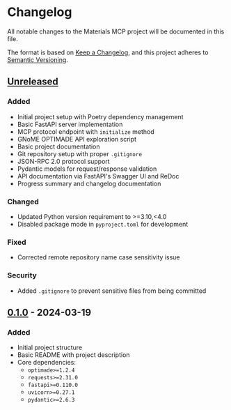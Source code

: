 # Changelog

All notable changes to the Materials MCP project will be documented in this file.

The format is based on [Keep a Changelog](https://keepachangelog.com/en/1.0.0/),
and this project adheres to [Semantic Versioning](https://semver.org/spec/v2.0.0.html).

## [Unreleased]

### Added
- Initial project setup with Poetry dependency management
- Basic FastAPI server implementation
- MCP protocol endpoint with `initialize` method
- GNoME OPTIMADE API exploration script
- Basic project documentation
- Git repository setup with proper `.gitignore`
- JSON-RPC 2.0 protocol support
- Pydantic models for request/response validation
- API documentation via FastAPI's Swagger UI and ReDoc
- Progress summary and changelog documentation

### Changed
- Updated Python version requirement to >=3.10,<4.0
- Disabled package mode in `pyproject.toml` for development

### Fixed
- Corrected remote repository name case sensitivity issue

### Security
- Added `.gitignore` to prevent sensitive files from being committed

## [0.1.0] - 2024-03-19

### Added
- Initial project structure
- Basic README with project description
- Core dependencies:
  - `optimade>=1.2.4`
  - `requests>=2.31.0`
  - `fastapi>=0.110.0`
  - `uvicorn>=0.27.1`
  - `pydantic>=2.6.3`

[Unreleased]: https://github.com/ZuchGuillotine/MatMCP/compare/v0.1.0...HEAD
[0.1.0]: https://github.com/ZuchGuillotine/MatMCP/releases/tag/v0.1.0 
